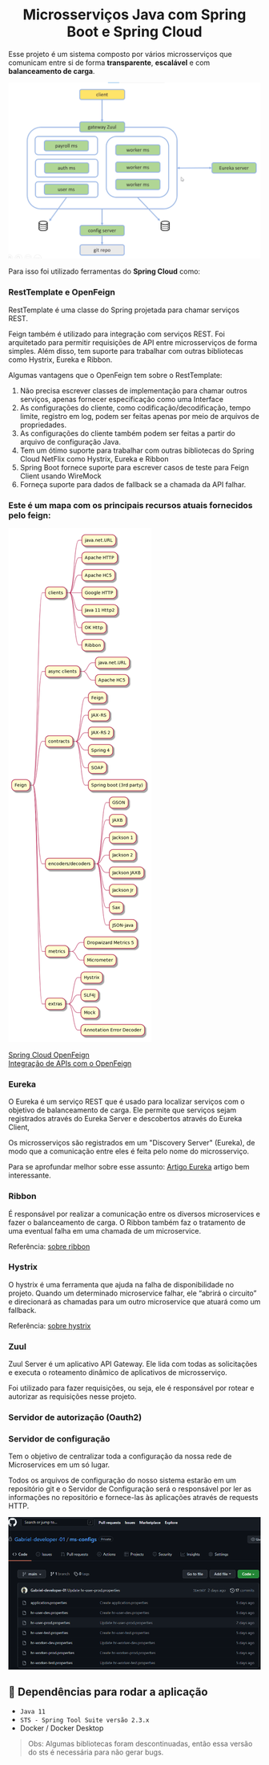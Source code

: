 <h1 align="center">Microsserviços Java com Spring Boot e Spring Cloud</h1>

Esse projeto é um sistema composto por vários microsserviços que comunicam entre si de forma **transparente**, **escalável** e com **balanceamento de carga**.

![modelo-projeto](imagens/modelo-projeto.png)

Para isso foi utilizado ferramentas do **Spring Cloud** como:

### RestTemplate e OpenFeign
RestTemplate é uma classe do Spring projetada para chamar serviços REST.

Feign também é utilizado para integração com serviços REST. Foi arquitetado para permitir requisições de API entre microsserviços de forma simples. Além disso, tem suporte para trabalhar com outras bibliotecas como Hystrix, Eureka e Ribbon.

Algumas vantagens que o OpenFeign tem sobre o RestTemplate:

 <div align="left">
  <ol>
    <li>Não precisa escrever classes de implementação para chamar outros serviços, apenas fornecer especificação como uma Interface</li>
    <li>As configurações do cliente, como codificação/decodificação, tempo limite, registro em log, podem ser feitas apenas por meio de arquivos de propriedades.</li>
    <li>As configurações do cliente também podem ser feitas a partir do arquivo de configuração Java.</li>
    <li>Tem um ótimo suporte para trabalhar com outras bibliotecas do Spring Cloud NetFlix como Hystrix, Eureka e Ribbon</li>
    <li>Spring Boot fornece suporte para escrever casos de teste para Feign Client usando WireMock</li>
    <li>Forneça suporte para dados de fallback se a chamada da API falhar.</li>
  <ol>
</div>
    
### Este é um mapa com os principais recursos atuais fornecidos pelo feign:
    
<img src="/imagens/feign.png" alt="OpenFeign">
    
[Spring Cloud OpenFeign](https://docs.spring.io/spring-cloud-openfeign/docs/current/reference/html/)<br/>
[Integração de APIs com o OpenFeign](https://cwi.com.br/blog/integracao-de-apis-com-o-openfeign/)
    
### Eureka
O Eureka é um serviço REST que é usado para localizar serviços com o objetivo de balanceamento de carga. Ele permite que serviços sejam registrados através do Eureka Server e descobertos através do Eureka Client,

Os microsserviços são registrados em um "Discovery Server" (Eureka), de modo que a comunicação entre eles é feita pelo nome do microsserviço.

Para se aprofundar melhor sobre esse assunto: [Artigo Eureka](https://medium.com/@michellibrito/netflix-eureka-comunica%C3%A7%C3%A3o-entre-microservices-383d32d39506) artigo bem interessante.

### Ribbon
É responsável por realizar a comunicação entre os diversos microservices e fazer o balanceamento de carga. O Ribbon também faz o tratamento de uma eventual falha em uma chamada de um microservice.

Referência: [sobre ribbon](https://blog.andrefaria.com/monolitico-aos-microservices-com-netflix-oss)

### Hystrix
O hystrix é uma ferramenta que ajuda na falha de disponibilidade no projeto. Quando um determinado microservice falhar, ele “abrirá o circuito” e direcionará as chamadas para um outro microservice que atuará como um fallback.

Referência: [sobre hystrix](https://blog.andrefaria.com/monolitico-aos-microservices-com-netflix-oss)
### Zuul
Zuul Server é um aplicativo API Gateway. Ele lida com todas as solicitações e executa o roteamento dinâmico de aplicativos de microsserviço.

Foi utilizado para fazer requisições, ou seja, ele é responsável por rotear e autorizar as requisições nesse projeto.

### Servidor de autorização (Oauth2)


### Servidor de configuração
Tem o objetivo de centralizar toda a configuração da nossa rede de Microservices em um só lugar. 

Todos os arquivos de configuração do nosso sistema estarão em um repositório git e o Servidor de Configuração será o responsável por ler as informações no repositório e fornece-las às aplicações através de requests HTTP.

![config-projeto](imagens/config-projeto.png)

## 🎯 Dependências para rodar a aplicação

- `Java 11`
- `STS - Spring Tool Suite versão 2.3.x`
- Docker / Docker Desktop

> Obs: Algumas bibliotecas foram descontinuadas, então essa versão do sts é necessária para não gerar bugs.

